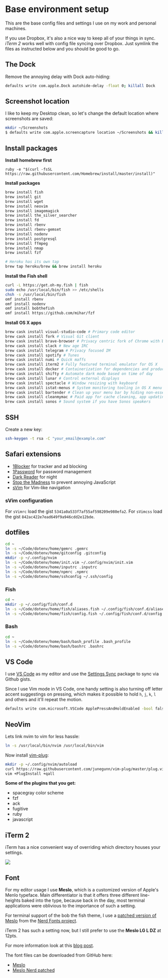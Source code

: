 # Base environment setup

This are the base config files and settings I use on my work and personal machines.

If you use Dropbox, it's also a nice way to keep all of your things in sync. *iTerm 2* works well with config file syncing over Dropbox. Just symlink the files as instructed below and you should be good to go.

## The Dock

Remove the annoying delay with Dock auto-hiding:

```bash
defaults write com.apple.Dock autohide-delay -float 0; killall Dock
```

## Screenshot location

I like to keep my Desktop clean, so let's change the default location where screenshots are saved:

```bash
mkdir ~/Screenshots
$ defaults write com.apple.screencapture location ~/Screenshots && killall SystemUIServer
```

## Install packages

**Install homebrew first**

```
ruby -e "$(curl -fsSL https://raw.githubusercontent.com/Homebrew/install/master/install)"
```

**Install packages**

```bash
brew install fish
brew install git
brew install wget
brew install neovim
brew install imagemagick
brew install the_silver_searcher
brew install fd
brew install rbenv
brew install rbenv-gemset
brew install nodenv
brew install postgresql
brew install ffmpeg
brew install nmap
brew install fzf

# Heroku has its own tap
brew tap heroku/brew && brew install heroku
```

**Install the Fish shell**

```bash
curl -L https://get.oh-my.fish | fish
sudo echo /usr/local/bin/fish >> /etc/shells
chsh -s /usr/local/bin/fish
omf install rbenv
omf install nodenv
omf install bobthefish
omf install https://github.com/mihar/fzf
```

**Install OS X apps**

```bash
brew cask install visual-studio-code # Primary code editor
brew cask install fork # Visual Git client
brew cask install brave-browser # Privacy centric fork of Chrome with built-in Tor
brew cask install slack # New age IRC
brew cask install telegram # Privacy focused IM
brew cask install spotify # Tunes
brew cask install numi # Quick maffs
brew cask install iterm2 # Fully featured terminal emulator for OS X
brew cask install docker # Containerization for dependencies and production simulation
brew cask install shifty # Automate dark mode based on time of day
brew cask install lunar # Control external displays
brew cask install spectacle # Window resizing with keyboard
brew cask install istat-menus # System monitoring tooling in OS X menu bar
brew cask install bartender # Clean up your menu bar by hiding non-essential items
brew cask install cleanmymac # Paid app for cache cleaning, app updating and other performance tweaks
brew cask install sonos # Sound system if you have Sonos speakers
```

## SSH

Create a new key:

```bash
ssh-keygen -t rsa -C "your_email@example.com"
```

## Safari extensions

- [1Blocker](https://apps.apple.com/us/app/id1107421413) for tracker and ad blocking
- [1Password](https://1password.com/downloads/mac/) for password management
- [Dark Reader](https://itunes.apple.com/us/app/dark-reader-for-safari/id1438243180) for night
- [Stop the Madness](https://itunes.apple.com/app/stopthemadness/id1376402589?mt=12) to prevent annoying JavaScript
- [sVim](https://safari-extensions.apple.com/details/?id=com.flipxfx.svim-6Q2K7JYUZ6) for Vim-like navigation

### sVim configuration

For `sVimrc` load the gist `5341a0a533f7af55af598209e980efa2`.
For `sVimcss` load the gist `842ac422e7ead649f9a946cdd2e12bde`.

## dotfiles

```bash
cd ~
ln -s ~/Code/dotenv/home/gemrc .gemrc
ln -s ~/Code/dotenv/home/gitconfig .gitconfig
mkdir -p ~/.config/nvim
ln -s ~/Code/dotenv/home/init.vim ~/.config/nvim/init.vim
ln -s ~/Code/dotenv/home/inputrc .inputrc
ln -s ~/Code/dotenv/home/npmrc .npmrc
ln -s ~/Code/dotenv/home/sshconfig ~/.ssh/config
```

### Fish

```bash
cd ~
mkdir -p ~/.config/fish/conf.d
ln -s ~/Code/dotenv/home/fish/aliases.fish ~/.config/fish/conf.d/aliases.fish
ln -s ~/Code/dotenv/home/fish/config.fish ~/.config/fish/conf.d/config.fish
```

### Bash

```bash
cd ~
ln -s ~/Code/dotenv/home/bash/bash_profile .bash_profile
ln -s ~/Code/dotenv/home/bash/bashrc .bashrc
```

## VS Code

I use [VS Code](https://code.visualstudio.com/) as my editor and use the [Settings Sync](https://marketplace.visualstudio.com/items?itemName=Shan.code-settings-sync) package to sync via Github gists.

Since I use Vim mode in VS Code, one handy setting is also turning off letter accent suggestings on pressing, which makes it possible to hold `h`, `j`, `k`, `l` and others and it'll repeat the motion.

```bash
defaults write com.microsoft.VSCode ApplePressAndHoldEnabled -bool false
```

## NeoVim

Lets link nvim to vim for less hassle:

```bash
ln -s /usr/local/bin/nvim /usr/local/bin/vim
```

Now install [vim-plug](https://github.com/junegunn/vim-plug):

```bash
mkdir -p ~/.config/nvim/autoload
curl https://raw.githubusercontent.com/junegunn/vim-plug/master/plug.vim > ~/.config/nvim/autoload/plug.vim
vim +PlugInstall +qall
```

**Some of the plugins that you get:**

* spacegray color scheme
* fzf
* ack
* fugitive
* ruby
* javascript

## iTerm 2

iTerm has a nice convenient way of overriding which directory houses your settings.

![](http://i.imgur.com/pwGCOrj.png)

## Font

For my editor usage I use **Meslo**, which is a customized version of Apple's Menlo typeface. Main differentiator is that it offers three different line-heights baked into the type, because back in the day, most terminal applications were oblivious to the importance of such a setting.

For terminal support of the bob the fish theme, I use a [patched version of Meslo](https://github.com/ryanoasis/nerd-fonts/tree/master/patched-fonts/Meslo) from the [Nerd Fonts project](https://github.com/ryanoasis/nerd-fonts/tree/master/patched-fonts/Meslo).

iTerm 2 has such a setting now, but I still prefer to use the **Meslo LG L DZ** at 12pts.

For more information look at this [blog post](http://mir.aculo.us/2010/10/12/the-long-search-for-a-terminal-font-is-over/).

The font files can be downloaded from GitHub here:

* [Meslo](https://github.com/andreberg/Meslo-Font/downloads)
* [Meslo Nerd patched](https://github.com/ryanoasis/nerd-fonts/releases)
